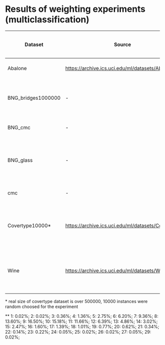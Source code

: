 # Results of weighting experiments (multiclassification)

| Dataset | Source                                          | Size  | NumFeatures | ClassesCount | ClassSizes | AUC-mu | AUC-mu-sqrt-weights | AUC-mu-linear-weights |
|---------|-------------------------------------------------|-------|-------------|--------------|-------|--------------|-----|--------------------|
| Abalone | https://archive.ics.uci.edu/ml/datasets/Abalone | 4177  |  8 | 28   | ** | 0.5238 ± 0.1483      |    0.5249 ± 0.1440    | 0.5215 ± 0.1465 |
| BNG_bridges1000000 | - | 800199 | 12 | 6 | 0: 15.03%; 1: 10.49%; 2: 42.26%; 3: 12.23%; 4: 10.47%; 5: 9.53%; | 0.9700 ± 0.0002 | 0.9700 ± 0.0002 | 0.9689 ± 0.0002 |
| BNG_cmc | - | 44277 | 8 | 3 | 0: 42.95%; 1: 22.70%; 2: 34.35%; | 0.7467 ± 0.0068 | 0.7467 ± 0.0069 | 0.7468 ± 0.0067 |
| BNG_glass | - | 110326 | 8 | 7 | 0: 32.55%; 1: 35.05%; 2: 8.11%; 3: 0.24%; 4: 6.23%; 5: 4.34%; 6: 13.48%; | 0.9559 ± 0.0017 | 0.9552 ± 0.0020 | 0.9539 ± 0.0023 |
| cmc | - | 1183 | 8 | 3 | 0: 42.43%; 1: 22.74%; 2: 34.83%; | 0.7566 ± 0.0304 | 0.7562 ± 0.0308 | 0.7557 ± 0.0326 |
| Covertype10000* | https://archive.ics.uci.edu/ml/datasets/Covertype   | 10000 | 54  | 7 | 1: 37.23%; 2: 48.35%; 3: 5.85%; 4: 0.47%; 5: 1.70%; 6: 2.97%; 7: 3.43%; |   0.9839  ± 0.0029  |   0.9850 ± 0.0027  | 0.9855 ± 0.0021 |
| Wine    | https://archive.ics.uci.edu/ml/datasets/Wine   | 4898 | 11   | 7 | 3: 0.41%; 4: 3.33%; 5: 29.75%; 6: 44.88%; 7: 17.97%; 8: 3.57%; 9: 0.10%;  |  0.8739  ± 0.0321  |      0.8740  ± 0.0308     | 0.8768 ± 0.0257 |

\* real size of covertype dataset is over 500000, 10000 instances were random choosed for the experiment

** 1: 0.02%; 2: 0.02%; 3: 0.36%; 4: 1.36%; 5: 2.75%; 6: 6.20%; 7: 9.36%; 8: 13.60%; 9: 16.50%; 10: 15.18%; 11: 11.66%; 12: 6.39%; 13: 4.86%; 14: 3.02%; 15: 2.47%; 16: 1.60%; 17: 1.39%; 18: 1.01%; 19: 0.77%; 20: 0.62%; 21: 0.34%; 22: 0.14%; 23: 0.22%; 24: 0.05%; 25: 0.02%; 26: 0.02%; 27: 0.05%; 29: 0.02%;